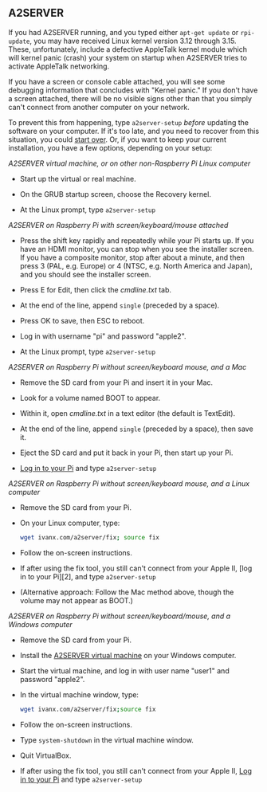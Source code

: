## A2SERVER

If you had A2SERVER running, and you typed either `apt-get update` or
`rpi-update`, you may have received Linux kernel version 3.12 through 3.15.
These, unfortunately, include a defective AppleTalk kernel module which will
kernel panic (crash) your system on startup when A2SERVER tries to activate
AppleTalk networking.

If you have a screen or console cable attached, you will see some debugging
information that concludes with "Kernel panic." If you don't have a screen
attached, there will be no visible signs other than that you simply can't
connect from another computer on your network.

To prevent this from happening, type `a2server-setup` *before* updating the
software on your computer. If it's too late, and you need to recover from
this situation, you could [start over][1]. Or, if you want to keep your
current installation, you have a few options, depending on your setup:


_A2SERVER virtual machine, or on other non-Raspberry Pi Linux computer_

* Start up the virtual or real machine.

* On the GRUB startup screen, choose the Recovery kernel.

* At the Linux prompt, type `a2server-setup`


_A2SERVER on Raspberry Pi with screen/keyboard/mouse attached_

* Press the shift key rapidly and repeatedly while your Pi starts up. If you
  have an HDMI monitor, you can stop when you see the installer screen. If you
  have a composite monitor, stop after about a minute, and then press 3 (PAL,
  e.g. Europe) or 4 (NTSC, e.g. North America and Japan), and you should see
  the installer screen.

* Press E for Edit, then click the *cmdline.txt* tab.

* At the end of the line, append `single` (preceded by a space).

* Press OK to save, then ESC to reboot.

* Log in with username "pi" and password "apple2".

* At the Linux prompt, type `a2server-setup`


_A2SERVER on Raspberry Pi without screen/keyboard mouse, and a Mac_

* Remove the SD card from your Pi and insert it in your Mac.

* Look for a volume named BOOT to appear.

* Within it, open *cmdline.txt* in a text editor (the default is TextEdit).

* At the end of the line, append `single` (preceded by a space), then save it.

* Eject the SD card and put it back in your Pi, then start up your Pi.

* [Log in to your Pi](a2server_raspberrypi_login.md) and type `a2server-setup`


_A2SERVER on Raspberry Pi without screen/keyboard mouse, and a Linux computer_

* Remove the SD card from your Pi.

* On your Linux computer, type:
  
  ~~~ bash
  wget ivanx.com/a2server/fix; source fix
  ~~~

* Follow the on-screen instructions.

* If after using the fix tool, you still can't connect from your Apple II,
  [log in to your Pi][2], and type `a2server-setup`

* (Alternative approach: Follow the Mac method above, though the volume may
  not appear as BOOT.)


_A2SERVER on Raspberry Pi without screen/keyboard/mouse, and a Windows
computer_

* Remove the SD card from your Pi.

* Install the [A2SERVER virtual machine](a2server_virtualbox.md) on your
  Windows computer.

* Start the virtual machine, and log in with user name "user1" and
  password "apple2".

* In the virtual machine window, type:

  ~~~ bash
  wget ivanx.com/a2server/fix;source fix
  ~~~

* Follow the on-screen instructions.

* Type `system-shutdown` in the virtual machine window.

* Quit VirtualBox.

* If after using the fix tool, you still can't connect from your Apple
  II, [Log in to your Pi](a2server_raspberrypi_login.md) and type
  `a2server-setup`


[1]: http://ivanx.com/a2server/
